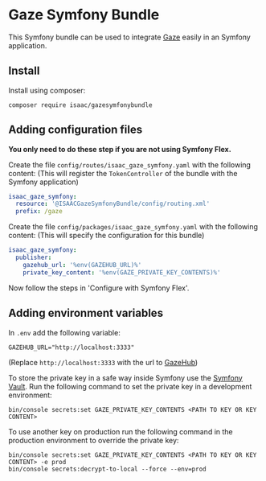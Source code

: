 # Gaze Symfony Bundle

This Symfony bundle can be used to integrate [Gaze](https://isaaceindhoven.github.io/GazeHub/docs/#/) easily in an Symfony application.

## Install

Install using composer:

```shell script
composer require isaac/gazesymfonybundle
```

## Adding configuration files

**You only need to do these step if you are not using Symfony Flex.**

Create the file `config/routes/isaac_gaze_symfony.yaml` with the following content: (This will register the `TokenController` of the bundle with the Symfony application)

```yaml
isaac_gaze_symfony:
  resource: '@ISAACGazeSymfonyBundle/config/routing.xml'
  prefix: /gaze
```

Create the file `config/packages/isaac_gaze_symfony.yaml` with the following content: (This will specify the configuration for this bundle)

```yaml
isaac_gaze_symfony:
  publisher:
    gazehub_url: '%env(GAZEHUB_URL)%'
    private_key_content: '%env(GAZE_PRIVATE_KEY_CONTENTS)%'
```

Now follow the steps in 'Configure with Symfony Flex'.

## Adding environment variables

In `.env` add the following variable:

```dotenv
GAZEHUB_URL="http://localhost:3333"
```

(Replace `http://localhost:3333` with the url to [GazeHub](https://isaaceindhoven.github.io/GazeHub/docs/#/gazehub))

To store the private key in a safe way inside Symfony use the [Symfony Vault](https://symfony.com/doc/current/configuration/secrets.html). Run the following command to set the private key in a development environment:

```shell script
bin/console secrets:set GAZE_PRIVATE_KEY_CONTENTS <PATH TO KEY OR KEY CONTENT>
```

To use another key on production run the following command in the production environment to override the private key:

```shell script
bin/console secrets:set GAZE_PRIVATE_KEY_CONTENTS <PATH TO KEY OR KEY CONTENT> -e prod
bin/console secrets:decrypt-to-local --force --env=prod
```
